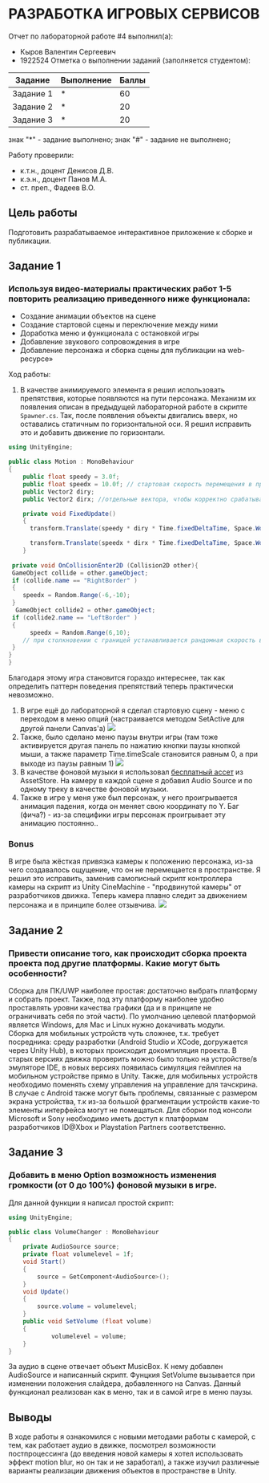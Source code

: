 # РАЗРАБОТКА ИГРОВЫХ СЕРВИСОВ
Отчет по лабораторной работе #4 выполнил(а):
- Кыров Валентин Сергеевич
- 1922524
Отметка о выполнении заданий (заполняется студентом):

| Задание | Выполнение | Баллы |
| ------ | ---------- | ------ |
| Задание 1 | *          | 60 |
| Задание 2 | *          | 20 |
| Задание 3 | *          | 20 |

знак "*" - задание выполнено; знак "#" - задание не выполнено;

Работу проверили:
- к.т.н., доцент Денисов Д.В.
- к.э.н., доцент Панов М.А.
- ст. преп., Фадеев В.О.


## Цель работы
Подготовить разрабатываемое интерактивное приложение к сборке и публикации.

## Задание 1
### Используя видео-материалы практических работ 1-5 повторить реализацию приведенного ниже функционала:
+ Создание анимации объектов на сцене
+ Создание стартовой сцены и переключение между ними
+ Доработка меню и функционала с остановкой игры
+ Добавление звукового сопровождения в игре
+ Добавление персонажа и сборка сцены для публикации на web-ресурсе»


Ход работы:  
1. В качестве анимируемого элемента я решил использовать препятствия, которые появляются на пути персонажа. Механизм их появления описан в предыдущей лабораторной работе в скрипте `Spawner.cs`. Так, после появления объекты двигались вверх, но оставались статичным по горизонтальной оси. Я решил исправить это и добавить движение по горизонтали. 
```csharp
using UnityEngine;

public class Motion : MonoBehaviour
{
    public float speedy = 3.0f;
    public float speedx = 10.0f; // стартовая скорость перемещения в пространстве
    public Vector2 diry;
    public Vector2 dirx; //отдельные вектора, чтобы корректно срабатывал коллайдер

    private void FixedUpdate()
    {      
      transform.Translate(speedy * diry * Time.fixedDeltaTime, Space.World);

      transform.Translate(speedx * dirx * Time.fixedDeltaTime, Space.World); //перемещение по направлению
    }
 
 private void OnCollisionEnter2D (Collision2D other){
 GameObject collide = other.gameObject;
 if (collide.name == "RightBorder" )
 {
    speedx = Random.Range(-6,-10);
 }      
  GameObject collide2 = other.gameObject;
 if (collide2.name == "LeftBorder" )
 {
      speedx = Random.Range(6,10); 
    // при столкновении с границей устанавливается рандомная скорость в обратном направлении чтобы избежать "гармошки из препятствий"  
 }    
}
}
```
Благодаря этому игра становится гораздо интереснее, так как определить паттерн поведения препятствий теперь практически невозможно.  
1. В игре ещё до лабораторной я сделал стартовую сцену - меню с переходом в меню опций (настраивается методом SetActive для другой панели Canvas'a) ![]( menuoverview)  
2. Также, было сделано меню паузы внутри игры (там тоже активируется другая панель по нажатию кнопки паузы кнопкой мыши, а также параметр Time.timeScale становится равным 0, а при выходе из паузы равным 1) ![](pauseoverview)
3. В качестве фоновой музыки я использовал [бесплатный ассет](https://assetstore.unity.com/packages/audio/music/electronic/electronic-music-songpack-214055) из AssetStore. На камеру в каждой сцене я добавил Audio Source и по одному треку в качестве фоновой музыки.
4. Также в игре у меня уже был персонаж, у него проигрывается анимация падения, когда он меняет свою координату по Y. Баг (фича?) - из-за специфики игры персонаж проигрывает эту анимацию постоянно..
###  Bonus
В игре была жёсткая привязка камеры к положению персонажа, из-за чего создавалось ощущение, что он не перемещается в пространстве. Я решил это исправить, заменив самописный скрипт контроллера камеры на скрипт из Unity CineMachine - "продвинутой камеры" от разработчиков движка. Теперь камера плавно следит за движением персонажа и в принципе более отзывчива. ![](gif)


## Задание 2
### Привести описание того, как происходит сборка проекта проекта под другие платформы. Какие могут быть особенности? 
Сборка для ПК/UWP наиболее простая: достаточно выбрать платформу и собрать проект. Также, под эту платформу наиболее удобно проставлять уровни качества графики (да и в принципе не ограничивать себя по этой части). По умолчанию целевой платформой является Windows, для Mac и Linux нужно докачивать модули.  
Сборка для мобильных устройств чуть сложнее, т.к. требует посредника: среду разработки (Android Studio и XCode, догружается через Unity Hub), в которых происходит докомпиляция проекта. В старых версиях движка проверить можно было только на устройстве/в эмуляторе IDE, в новых версиях появилась симуляция геймплея на мобильном устройстве прямо в Unity. Также, для мобильных устройств необходимо поменять схему управления на управление для тачскрина.  
В случае с Android также могут быть проблемы, связанные с размером экрана устройства, т.к из-за большой фрагментации устройств какие-то элементы интерфейса могут не помещаться.
Для сборки под консоли Microsoft и Sony необходимо иметь доступ к платформам разработчиков ID@Xbox и Playstation Partners соответственно.
## Задание 3
### Добавить в меню Option возможность изменения громкости (от 0 до 100%) фоновой музыки в игре.
Для данной функции я написал простой скрипт:
```csharp
using UnityEngine;

public class VolumeChanger : MonoBehaviour
{
    private AudioSource source;
    private float volumelevel = 1f;
    void Start()
    {
        source = GetComponent<AudioSource>();
    }
    void Update()
    {
        source.volume = volumelevel;
    }
    public void SetVolume (float volume)
    {   
            volumelevel = volume;
    }
}

```
За аудио в сцене отвечает объект MusicBox. К нему добавлен AudioSource и написанный скрипт.
Фунцкия SetVolume вызывается при изменении положения слайдера, добавленного на Canvas.
Данный функционал реализован как в меню, так и в самой игре в меню паузы.




## Выводы

В ходе работы я ознакомился с новыми методами работы с камерой, с тем, как работает аудио в движке, посмотрел возможности постпроцессинга (до введения новой камеры я хотел использовать эффект motion blur, но он так и не заработал), а также изучил различные варианты реализации движения объектов в пространстве в Unity.

